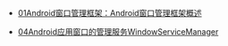 - [01Android窗口管理框架：Android窗口管理框架概述](Android窗口管理框架概述.md)

- [04Android应用窗口的管理服务WindowServiceManager](Android应用窗口的管理服务WindowServiceManager.md)